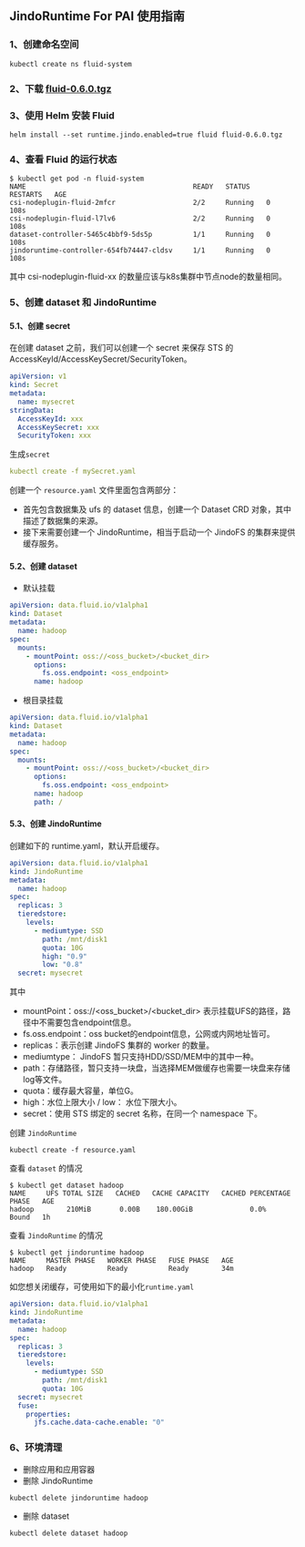## JindoRuntime For PAI 使用指南
### 1、创建命名空间
```shell
kubectl create ns fluid-system
```
### 2、下载 [fluid-0.6.0.tgz](http://smartdata-binary.oss-cn-shanghai.aliyuncs.com/fluid/PAI/fluid-0.6.0.tgz)
### 3、使用 Helm 安装 Fluid
```shell
helm install --set runtime.jindo.enabled=true fluid fluid-0.6.0.tgz
```
### 4、查看 Fluid 的运行状态
```shell
$ kubectl get pod -n fluid-system
NAME                                         READY   STATUS    RESTARTS   AGE
csi-nodeplugin-fluid-2mfcr                   2/2     Running   0          108s
csi-nodeplugin-fluid-l7lv6                   2/2     Running   0          108s
dataset-controller-5465c4bbf9-5ds5p          1/1     Running   0          108s
jindoruntime-controller-654fb74447-cldsv     1/1     Running   0          108s
```
其中 csi-nodeplugin-fluid-xx 的数量应该与k8s集群中节点node的数量相同。
### 5、创建 dataset 和 JindoRuntime
#### 5.1、创建 secret
在创建 dataset 之前，我们可以创建一个 secret 来保存 STS 的 AccessKeyId/AccessKeySecret/SecurityToken。
```yaml
apiVersion: v1
kind: Secret
metadata:
  name: mysecret
stringData:
  AccessKeyId: xxx
  AccessKeySecret: xxx
  SecurityToken: xxx
```
生成`secret`
```yaml
kubectl create -f mySecret.yaml
```
创建一个 `resource.yaml` 文件里面包含两部分：
* 首先包含数据集及 ufs 的 dataset 信息，创建一个 Dataset CRD 对象，其中描述了数据集的来源。
* 接下来需要创建一个 JindoRuntime，相当于启动一个 JindoFS 的集群来提供缓存服务。

#### 5.2、创建 dataset
- 默认挂载
```yaml
apiVersion: data.fluid.io/v1alpha1
kind: Dataset
metadata:
  name: hadoop
spec:
  mounts:
    - mountPoint: oss://<oss_bucket>/<bucket_dir>
      options:
        fs.oss.endpoint: <oss_endpoint>  
      name: hadoop
```
- 根目录挂载
```yaml
apiVersion: data.fluid.io/v1alpha1
kind: Dataset
metadata:
  name: hadoop
spec:
  mounts:
    - mountPoint: oss://<oss_bucket>/<bucket_dir>
      options:
        fs.oss.endpoint: <oss_endpoint>  
      name: hadoop
      path: /
```
#### 5.3、创建 JindoRuntime
创建如下的 runtime.yaml，默认开启缓存。
```yaml
apiVersion: data.fluid.io/v1alpha1
kind: JindoRuntime
metadata:
  name: hadoop
spec:
  replicas: 3
  tieredstore:
    levels:
      - mediumtype: SSD
        path: /mnt/disk1
        quota: 10G
        high: "0.9"
        low: "0.8"
  secret: mysecret
```
其中
* mountPoint：oss://<oss_bucket>/<bucket_dir> 表示挂载UFS的路径，路径中不需要包含endpoint信息。
* fs.oss.endpoint：oss bucket的endpoint信息，公网或内网地址皆可。
* replicas：表示创建 JindoFS 集群的 worker 的数量。
* mediumtype： JindoFS 暂只支持HDD/SSD/MEM中的其中一种。
* path：存储路径，暂只支持一块盘，当选择MEM做缓存也需要一块盘来存储log等文件。
* quota：缓存最大容量，单位G。
* high：水位上限大小 / low： 水位下限大小。
* secret：使用 STS 绑定的 secret 名称，在同一个 namespace 下。

创建 `JindoRuntime`
```shell
kubectl create -f resource.yaml
```
查看 `dataset` 的情况
```shell
$ kubectl get dataset hadoop
NAME     UFS TOTAL SIZE   CACHED   CACHE CAPACITY   CACHED PERCENTAGE   PHASE   AGE
hadoop        210MiB       0.00B    180.00GiB              0.0%          Bound   1h
```
查看 `JindoRuntime` 的情况
```shell
$ kubectl get jindoruntime hadoop
NAME     MASTER PHASE   WORKER PHASE   FUSE PHASE   AGE
hadoop   Ready          Ready          Ready        34m
```

如您想关闭缓存，可使用如下的最小化`runtime.yaml`
```yaml
apiVersion: data.fluid.io/v1alpha1
kind: JindoRuntime
metadata:
  name: hadoop
spec:
  replicas: 3
  tieredstore:
    levels:
      - mediumtype: SSD
        path: /mnt/disk1
        quota: 10G
  secret: mysecret
  fuse:
    properties:
      jfs.cache.data-cache.enable: "0"
```
### 6、环境清理
* 删除应用和应用容器
* 删除 JindoRuntime
```shell
kubectl delete jindoruntime hadoop
```
* 删除 dataset
```shell
kubectl delete dataset hadoop
```